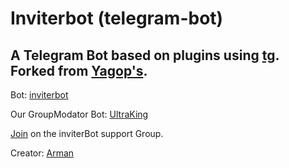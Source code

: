 Inviterbot (telegram-bot)
============

A Telegram Bot based on plugins using [tg](https://github.com/vysheng/tg). Forked from [Yagop's](https://github.com/yagop/telegram-bot).
------------
Bot: [inviterbot](https://telegram.me/mr_inviter)

Our GroupModator Bot: [UltraKing](https://telegram.me/UltraKing)

[Join](https://telegram.me/joinchat/B4L_SwIkbOHLrZITao7qng) on the inviterBot support Group.

Creator: [Arman](https://telegram.me/ThisIsArman)
